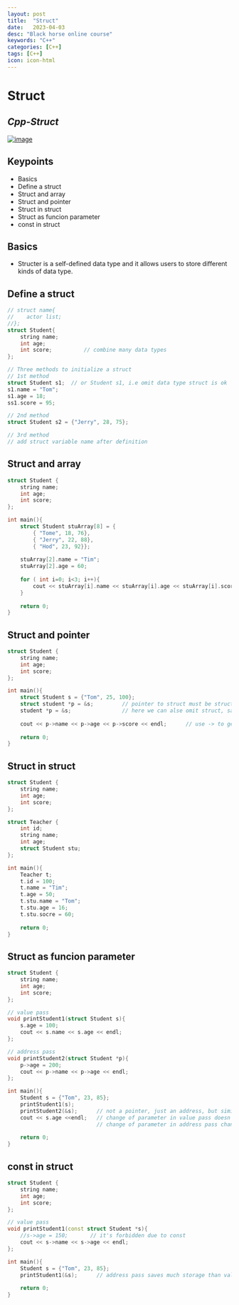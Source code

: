 ```yaml
---
layout: post
title:  "Struct"
date:   2023-04-03
desc: "Black horse online course"
keywords: "C++"
categories: [C++]
tags: [C++]
icon: icon-html
---
```


# Struct
## _Cpp-Struct_

[![image](https://www.freeiconspng.com/thumbs/c-logo-icon/c--logo-icon-0.png)](https://www.bilibili.com/video/BV1et411b73Z?p=64&vd_source=d8d0bffc8e5266c19ad61d5b6c71609e)

## Keypoints 
- Basics
- Define a struct
- Struct and array
- Struct and pointer
- Struct in struct
- Struct as funcion parameter
- const in struct

## Basics
- Structer is a self-defined data type and it allows users to store different kinds of data type.

## Define a struct

```cpp
// struct name{
//    actor list;
//};
struct Student{
    string name;
    int age;
    int score;          // combine many data types
};

// Three methods to initialize a struct
// 1st method
struct Student s1;  // or Student s1, i.e omit data type struct is ok
s1.name = "Tom";
s1.age = 18;
ss1.score = 95;

// 2nd method
struct Student s2 = {"Jerry", 28, 75};

// 3rd method
// add struct variable name after definition
```

## Struct and array
```cpp
struct Student {
    string name;
    int age;
    int score;
};

int main(){
    struct Student stuArray[8] = {
        { "Tome", 18, 76},
        { "Jerry", 22, 88},
        { "Hod", 23, 92}};
    
    stuArray[2].name = "Tim";
    stuArray[2].age = 60;
    
    for ( int i=0; i<3; i++){
        cout << stuArray[i].name << stuArray[i].age << stuArray[i].score << endl;
    }
    
    return 0;
}
```

## Struct and pointer
```cpp
struct Student {
    string name;
    int age;
    int score;
};

int main(){
    struct Student s = {"Tom", 25, 100};
    struct student *p = &s;         // pointer to struct must be struct type, not int *p;
    student *p = &s;                // here we can alse omit struct, same as last line;
    
    cout << p->name << p->age << p->score << endl;      // use -> to get struct actor value
    
    return 0;
}
```

## Struct in struct 
```cpp
struct Student {
    string name;
    int age;
    int score;
};

struct Teacher {
    int id;
    string name;
    int age;
    struct Student stu;
};

int main(){
    Teacher t;
    t.id = 100;
    t.name = "Tim";
    t.age = 50;
    t.stu.name = "Tom";
    t.stu.age = 16;
    t.stu.socre = 60;
    
    return 0;
}
```

## Struct as funcion parameter
```cpp
struct Student {
    string name;
    int age;
    int score;
};

// value pass
void printStudent1(struct Student s){
    s.age = 100;
    cout << s.name << s.age << endl;
};

// address pass
void printStudent2(struct Student *p){
    p->age = 200;
    cout << p->name << p->age << endl;
};

int main(){
    Student s = {"Tom", 23, 85};
    printStudent1(s);
    printStudent2(&s);      // not a pointer, just an address, but similarly, after all pointer "is" address
    cout << s.age <<endl;   // change of parameter in value pass doesn't change the argument value
                            // change of parameter in address pass change the argument value
    
    return 0;
}
```

## const in struct
```cpp
struct Student {
    string name;
    int age;
    int score;
};

// value pass
void printStudent1(const struct Student *s){
    //s->age = 150;       // it's forbidden due to const
    cout << s->name << s->age << endl;
};

int main(){
    Student s = {"Tom", 23, 85};
    printStudent1(&s);      // address pass saves much storage than value pass
    
    return 0;
}
```
